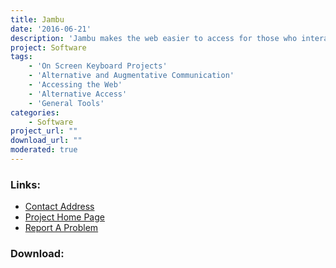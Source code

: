 ```yaml
---
title: Jambu
date: '2016-06-21'
description: 'Jambu makes the web easier to access for those who interact with computers using switches and head mice or other types of Alternative Input device. It is designed for users with mobility  impairments who find keyboard and mice difficult or impossible to use.'
project: Software
tags:
    - 'On Screen Keyboard Projects'
    - 'Alternative and Augmentative Communication'
    - 'Accessing the Web'
    - 'Alternative Access'
    - 'General Tools'
categories:
    - Software
project_url: ""
download_url: ""
moderated: true
---
```



### Links:
- <a href="mailto:steve@fullmeasure.co.uk">Contact Address</a>
- <a href="http://www.oatsoft.org/trac/jambu">Project Home Page</a>
- <a href="http://www.oatsoft.org/trac/jambu/query">Report A Problem</a>

### Download:  